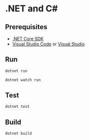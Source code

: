 # .NET and C#
## Prerequisites
- [.NET Core SDK](https://dotnet.microsoft.com/download)
- [Visual Studio Code](https://code.visualstudio.com/) or [Visual Studio](https://visualstudio.microsoft.com/)
## Run
```bash
dotnet run
``` 
```bash
dotnet watch run
```
## Test
```bash
dotnet test
```
## Build
```bash
dotnet build
```

